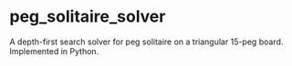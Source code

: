 # peg_solitaire_solver
A depth-first search solver for peg solitaire on a triangular 15-peg board. Implemented in Python.
